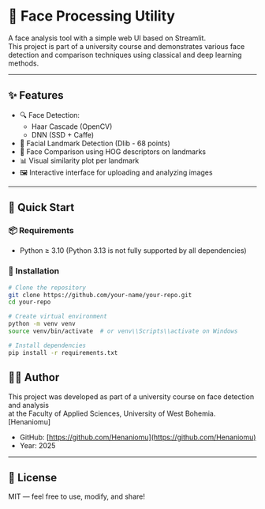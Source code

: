 # 🧠 Face Processing Utility

A face analysis tool with a simple web UI based on Streamlit.  
This project is part of a university course and demonstrates various face detection and comparison techniques using classical and deep learning methods.

---

## ✨ Features

- 🔍 Face Detection:
  - Haar Cascade (OpenCV)
  - DNN (SSD + Caffe)
- 📌 Facial Landmark Detection (Dlib - 68 points)
- 🧬 Face Comparison using HOG descriptors on landmarks
- 📊 Visual similarity plot per landmark
- 🖼️ Interactive interface for uploading and analyzing images

---

## 🚀 Quick Start

### 📦 Requirements

- Python ≥ 3.10 (Python 3.13 is not fully supported by all dependencies)

### 🔧 Installation

```bash
# Clone the repository
git clone https://github.com/your-name/your-repo.git
cd your-repo

# Create virtual environment
python -m venv venv
source venv/bin/activate  # or venv\\Scripts\\activate on Windows

# Install dependencies
pip install -r requirements.txt

```

## 👨‍💻 Author

This project was developed as part of a university course on face detection and analysis  
at the Faculty of Applied Sciences, University of West Bohemia.
[Henaniomu]
- GitHub: [https://github.com/Henaniomu](https://github.com/Henaniomu)
- Year: 2025

---

## 📄 License

MIT — feel free to use, modify, and share!

